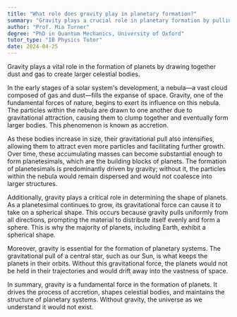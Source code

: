 ```yaml
---
title: "What role does gravity play in planetary formation?"
summary: "Gravity plays a crucial role in planetary formation by pulling together dust and gas to form larger bodies."
author: "Prof. Mia Turner"
degree: "PhD in Quantum Mechanics, University of Oxford"
tutor_type: "IB Physics Tutor"
date: 2024-04-25
---
```


Gravity plays a vital role in the formation of planets by drawing together dust and gas to create larger celestial bodies.

In the early stages of a solar system's development, a nebula—a vast cloud composed of gas and dust—fills the expanse of space. Gravity, one of the fundamental forces of nature, begins to exert its influence on this nebula. The particles within the nebula are drawn to one another due to gravitational attraction, causing them to clump together and eventually form larger bodies. This phenomenon is known as accretion.

As these bodies increase in size, their gravitational pull also intensifies, allowing them to attract even more particles and facilitating further growth. Over time, these accumulating masses can become substantial enough to form planetesimals, which are the building blocks of planets. The formation of planetesimals is predominantly driven by gravity; without it, the particles within the nebula would remain dispersed and would not coalesce into larger structures.

Additionally, gravity plays a critical role in determining the shape of planets. As a planetesimal continues to grow, its gravitational force can cause it to take on a spherical shape. This occurs because gravity pulls uniformly from all directions, prompting the material to distribute itself evenly and form a sphere. This is why the majority of planets, including Earth, exhibit a spherical shape.

Moreover, gravity is essential for the formation of planetary systems. The gravitational pull of a central star, such as our Sun, is what keeps the planets in their orbits. Without this gravitational force, the planets would not be held in their trajectories and would drift away into the vastness of space.

In summary, gravity is a fundamental force in the formation of planets. It drives the process of accretion, shapes celestial bodies, and maintains the structure of planetary systems. Without gravity, the universe as we understand it would not exist.
    